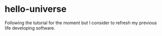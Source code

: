 # hello-universe
Following the tutorial for the moment but I consider to refresh my previous life developing software.
